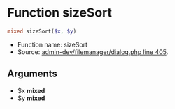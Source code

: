 Function sizeSort
===========================





```php
mixed sizeSort($x, $y)
```

* Function name: sizeSort
* Source: [admin-dev/filemanager/dialog.php line 405](https://github.com/PrestaShop/PrestaShop/blob/1.6.0.11/admin-dev/filemanager/dialog.php#L405).

Arguments
---------

* $x **mixed**
* $y **mixed**

